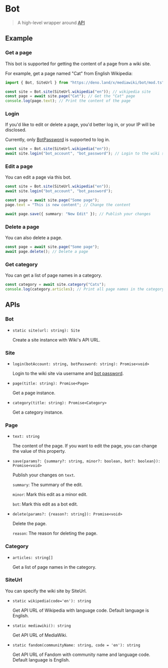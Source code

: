 # Bot

> A high-level wrapper around [API](../api/README.md)

## Example

### Get a page

This bot is supported for getting the content of a page from a wiki site.

For example, get a page named "Cat" from English Wikipedia:

```typescript
import { Bot, SiteUrl } from "https://deno.land/x/mediawiki/bot/mod.ts";

const site = Bot.site(SiteUrl.wikipedia("en")); // wikipedia site
const page = await site.page("Cat"); // Get the "Cat" page
console.log(page.text); // Print the content of the page
```

### Login

If you'd like to edit or delete a page, you'd better log in, or your IP will be
disclosed.

Currently, only
[BotPassword](https://www.mediawiki.org/wiki/Manual:Bot_passwords) is supported
to log in.

```typescript
const site = Bot.site(SiteUrl.wikipedia("en"));
await site.login("bot_account", "bot_password"); // Login to the wiki site
```

### Edit a page

You can edit a page via this bot.

```typescript
const site = Bot.site(SiteUrl.wikipedia("en"));
await site.login("bot_account", "bot_password");

const page = await site.page("Some page");
page.text = "This is new content"; // Change the content

await page.save({ summary: "New Edit" }); // Publish your changes
```

### Delete a page

You can also delete a page.

```typescript
const page = await site.page("Some page");
await page.delete(); // Delete a page
```

### Get category

You can get a list of page names in a category.

```typescript
const category = await site.category("Cats");
console.log(category.articles); // Print all page names in the category.
```

## APIs

### Bot

- `static site(url: string): Site`

  Create a site instance with Wiki's API URL.

### Site

- `login(botAccount: string, botPassword: string): Promise<void>`

  Login to the wiki site via username and
  [bot password](https://www.mediawiki.org/wiki/Manual:Bot_passwords).

- `page(title: string): Promise<Page>`

  Get a page instance.

- `category(title: string): Promise<Category>`

  Get a category instance.

### Page

- `text: string`

  The content of the page. If you want to edit the page, you can change the
  value of this property.

- `save(params?: {summary?: string, minor?: boolean, bot?: boolean}): Promise<void>`

  Publish your changes on `text`.

  `summary`: The summary of the edit.

  `minor`: Mark this edit as a minor edit.

  `bot`: Mark this edit as a bot edit.

- `delete(params?: {reason?: string}): Promise<void>`

  Delete the page.

  `reason`: The reason for deleting the page.

### Category

- `articles: string[]`

  Get a list of page names in the category.

### SiteUrl

You can specify the wiki site by SiteUrl.

- `static wikipedia(code='en'): string`

  Get API URL of Wikipedia with language code. Default language is English.

- `static mediawiki(): string`

  Get API URL of MediaWiki.

- `static fandom(communityName: string, code = 'en'): string`

  Get API URL of Fandom with community name and language code. Default language
  is English.
